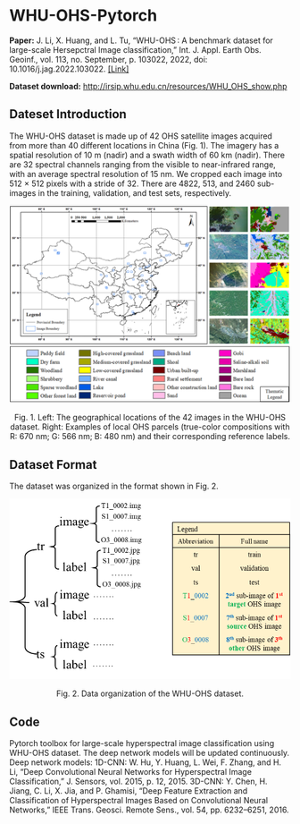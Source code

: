# WHU-OHS-Pytorch

**Paper:** 
J. Li, X. Huang, and L. Tu, “WHU-OHS : A benchmark dataset for large-scale Hersepctral Image classification,” Int. J. Appl. Earth Obs. Geoinf., vol. 113, no. September, p. 103022, 2022, doi: 10.1016/j.jag.2022.103022. [[Link]](https://www.sciencedirect.com/science/article/pii/S1569843222002102)

**Dataset download:** http://irsip.whu.edu.cn/resources/WHU_OHS_show.php

## Dateset Introduction
The WHU-OHS dataset is made up of 42 OHS satellite images acquired from more than 40 different locations in China (Fig. 1). The imagery has a spatial resolution of 10 m (nadir) and a swath width of 60 km (nadir). There are 32 spectral channels ranging from the visible to near-infrared range, with an average spectral resolution of 15 nm. We cropped each image into 512 × 512 pixels with a stride of 32. There are 4822, 513, and 2460 sub-images in the training, validation, and test sets, respectively.

![](Dataset_introduction.png)

<p align='center'>Fig. 1. Left: The geographical locations of the 42 images in the WHU-OHS dataset. Right: Examples of local OHS parcels (true-color compositions with R: 670 nm; G: 566 nm; B: 480 nm) and their corresponding reference labels.

## Dataset Format
The dataset was organized in the format shown in Fig. 2.

![](Dataset_format.png)

<p align='center'>Fig. 2. Data organization of the WHU-OHS dataset.

## Code
Pytorch toolbox for large-scale hyperspectral image classification using WHU-OHS dataset. The deep network models will be updated continuously.
Deep network models:
1D-CNN: W. Hu, Y. Huang, L. Wei, F. Zhang, and H. Li, “Deep Convolutional Neural Networks for Hyperspectral Image Classification,” J. Sensors, vol. 2015, p. 12, 2015.
3D-CNN: Y. Chen, H. Jiang, C. Li, X. Jia, and P. Ghamisi, “Deep Feature Extraction and Classification of Hyperspectral Images Based on Convolutional Neural Networks,” IEEE Trans. Geosci. Remote Sens., vol. 54, pp. 6232–6251, 2016.

